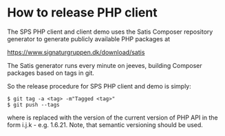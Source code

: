 How to release PHP client
=========================


The SPS PHP client and client demo uses the Satis Composer repository generator to generate publicly available PHP packages at

https://www.signaturgruppen.dk/download/satis

The Satis generator runs every minute on jeeves, building Composer packages based on tags in git.

So the release procedure for SPS PHP client and demo is simply:

    $ git tag -a <tag> -m"Tagged <tag>"
    $ git push --tags

where <tag> is replaced with the version of the current version of PHP API in the form i.j.k - e.g. 1.6.21. Note, that semantic versioning should be used.
